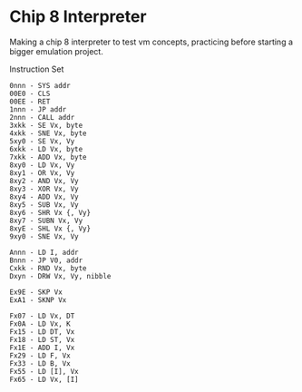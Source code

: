 # Chip 8 Interpreter
Making a chip 8 interpreter to test vm concepts, practicing before
starting a bigger emulation project.

Instruction Set
```
0nnn - SYS addr
00E0 - CLS
00EE - RET
1nnn - JP addr
2nnn - CALL addr
3xkk - SE Vx, byte
4xkk - SNE Vx, byte
5xy0 - SE Vx, Vy
6xkk - LD Vx, byte
7xkk - ADD Vx, byte
8xy0 - LD Vx, Vy
8xy1 - OR Vx, Vy
8xy2 - AND Vx, Vy
8xy3 - XOR Vx, Vy
8xy4 - ADD Vx, Vy
8xy5 - SUB Vx, Vy
8xy6 - SHR Vx {, Vy}
8xy7 - SUBN Vx, Vy
8xyE - SHL Vx {, Vy}
9xy0 - SNE Vx, Vy

Annn - LD I, addr
Bnnn - JP V0, addr
Cxkk - RND Vx, byte
Dxyn - DRW Vx, Vy, nibble

Ex9E - SKP Vx
ExA1 - SKNP Vx

Fx07 - LD Vx, DT
Fx0A - LD Vx, K
Fx15 - LD DT, Vx
Fx18 - LD ST, Vx
Fx1E - ADD I, Vx
Fx29 - LD F, Vx
Fx33 - LD B, Vx
Fx55 - LD [I], Vx
Fx65 - LD Vx, [I]
```